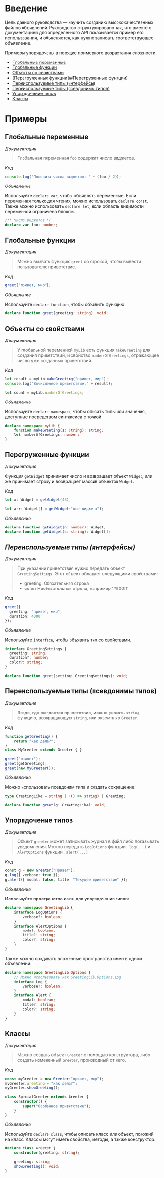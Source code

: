# Введение

Цель данного руководства — научить созданию высококачественных файлов объявлений.
Руководство структурировано так, что вместе с документацией для определенного API показывается пример его использования, и объясняется, как нужно записать соответствующее объявление.

Примеры упорядочены в порядке примерного возрастания сложности.

* [Глобальные переменные](#Глобальные-переменные)
* [Глобальные функции](#Глобальные-функции)
* [Объекты со свойствами](#Объекты-со-свойствами)
* [Перегруженные функции](#Перегруженные функции)
* [Переиспользуемые типы (интерфейсы)](#Переиспользуемые-типы-интерфейсы)
* [Переиспользуемые типы (псевдонимы типов)](#Переиспользуемые-типы-псевдонимы-типов)
* [Упорядочение типов](#Упорядочение-типов)
* [Классы](#Классы)

# Примеры

## Глобальные переменные

*Документация*

> Глобальная переменная `foo` содержит число виджетов.

*Код*

```ts
console.log("Половина числа виджетов: " + (foo / 2));
```

*Объявление*

Используйте `declare var`, чтобы объявлять переменные.
Если переменная только для чтения, можно использовать `declare const`.
Также можно использовать `declare let`, если область видимости переменной ограничена блоком.

```ts
/** Число виджетов */
declare var foo: number;
```

## Глобальные функции

*Документация*

> Можно вызвать функцию `greet` со строкой, чтобы вывести пользователю приветствие.

*Код*

```ts
greet("привет, мир");
```

*Объявление*

Используйте `declare function`, чтобы объявить функцию.

```ts
declare function greet(greeting: string): void;
```

## Объекты со свойствами

*Документация*

> У глобальной переменной `myLib` есть функция `makeGreeting` для создания приветствий,
> и свойство `numberOfGreetings`, отражающее число уже созданных приветствий.

*Код*

```ts
let result = myLib.makeGreeting("привет, мир");
console.log("Вычисленное приветствие:" + result);

let count = myLib.numberOfGreetings;
```

*Объявление*

Используйте `declare namespace`, чтобы описать типы или значения, доступные посредством синтаксиса с точкой.

```ts
declare namespace myLib {
    function makeGreeting(s: string): string;
    let numberOfGreetings: number;
}
```

## Перегруженные функции

*Документация*

Функция `getWidget` принимает число и возвращает объект `Widget`, или же принимает строку и возвращает массив объектов `Widget`.

*Код*

```ts
let x: Widget = getWidget(43);

let arr: Widget[] = getWidget("все виджеты");
```

*Объявление*

```ts
declare function getWidget(n: number): Widget;
declare function getWidget(s: string): Widget[];
```

## *Переиспользуемые типы (интерфейсы)*

*Документация*

> При указании приветствия нужно передать объект `GreetingSettings`.
> Этот объект обладает следующими свойствами:
> - greeting: Обязательная строка
> - color: Необязательная строка, например '#ff00ff'

*Код*

```ts
greet({
  greeting: "привет, мир",
  duration: 4000
});
```

*Объявление*

Используйте `interface`, чтобы объявить тип со свойствами.

```ts
interface GreetingSettings {
  greeting: string;
  duration?: number;
  color?: string;
}

declare function greet(setting: GreetingSettings): void;
```

## Переиспользуемые типы (псевдонимы типов)

*Документация*

> Везде, где ожидается приветствие, можно указать `string`, функцию, возвращающую `string`, или экземпляр `Greeter`.

*Код*

```ts
function getGreeting() {
    return "как дела?";
}
class MyGreeter extends Greeter { }

greet("привет");
greet(getGreeting);
greet(new MyGreeter());
```

*Объявление*

Можно использовать псевдоним типа и создать сокращение:

```ts
type GreetingLike = string | (() => string) | Greeting;

declare function greet(g: GreetingLike): void;
```

## Упорядочение типов

*Документация*

> Объект `greeter` может записывать журнал в файл либо показывать уведомления.
> Можно передать `LogOptions` функции `.log(...)` и `AlertOptions` функции `.alert(...)`

*Код*

```ts
const g = new Greeter("Привет");
g.log({ verbose: true });
g.alert({ modal: false, title: "Текущее приветствие" });
```

*Объявление*

Используйте пространства имен для упорядочения типов:

```ts
declare namespace GreetingLib {
    interface LogOptions {
        verbose?: boolean;
    }
    interface AlertOptions {
        modal: boolean;
        title?: string;
        color?: string;
    }
}
```

Также можно создавать вложенные пространства имен в одном объявлении:

```ts
declare namespace GreetingLib.Options {
    // Можно использовать как GreetingLib.Options.Log
    interface Log {
        verbose?: boolean;
    }
    interface Alert {
        modal: boolean;
        title?: string;
        color?: string;
    }
}
```

## Классы

*Документация*

> Можно создать объект `Greeter` с помощью конструктора, либо создать измененный `Greeter`, производный от него.

*Код*

```ts
const myGreeter = new Greeter("привет, мир");
myGreeter.greeting = "как дела?";
myGreeter.showGreeting();

class SpecialGreeter extends Greeter {
    constructor() {
        super("Особенное приветствие");
    }
}
```

*Объявление*

Используйте `declare class`, чтобы описать класс или объект, похожий на класс.
Классы могут иметь свойства, методы, а также конструктор.

```ts
declare class Greeter {
    constructor(greeting: string);

    greeting: string;
    showGreeting(): void;
}
```

